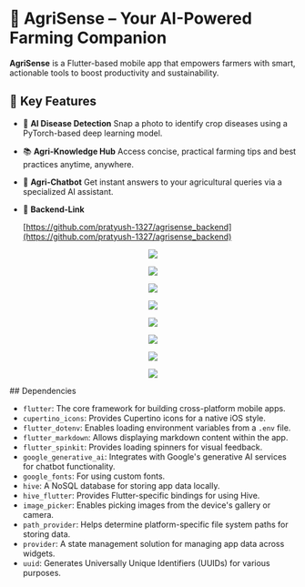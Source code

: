 # 🌾 AgriSense – Your AI-Powered Farming Companion

**AgriSense** is a Flutter-based mobile app that empowers farmers with smart, actionable tools to boost productivity and sustainability.

## 🔑 Key Features

- 🤖 **AI Disease Detection**
  Snap a photo to identify crop diseases using a PyTorch-based deep learning model.

- 📚 **Agri-Knowledge Hub**
  Access concise, practical farming tips and best practices anytime, anywhere.

- 💬 **Agri-Chatbot**
  Get instant answers to your agricultural queries via a specialized AI assistant.


- 💬 **Backend-Link**

  [https://github.com/pratyush-1327/agrisense_backend](https://github.com/pratyush-1327/agrisense_backend)

<p align="center">
  <a href="" target="_blank"><img src="https://github.com/pratyush-1327/agrisense/blob/48659c166a0fbbde13bcf105dc30d10ff11aec00/assets/screenshots/Screenshot_20250406_233436.jpg?raw=true" /></a>
</p>


<p align="center">
  <a href="" target="_blank"><img src="https://github.com/pratyush-1327/agrisense/blob/main/assets/screenshots/Screenshot_20250406_233440.jpg?raw=true" /></a>
</p>


<p align="center">
  <a href="" target="_blank"><img src="https://github.com/pratyush-1327/agrisense/blob/main/assets/screenshots/Screenshot_20250406_233449.jpg?raw=true" /></a>
</p>


<p align="center">
  <a href="" target="_blank"><img src="https://github.com/pratyush-1327/agrisense/blob/main/assets/screenshots/Screenshot_20250406_233457.jpg?raw=true" /></a>
</p>


<p align="center">
  <a href="" target="_blank"><img src="https://github.com/pratyush-1327/agrisense/blob/main/assets/screenshots/Screenshot_20250406_233507.jpg?raw=true" /></a>
</p>


<p align="center">
  <a href="" target="_blank"><img src="https://github.com/pratyush-1327/agrisense/blob/main/assets/screenshots/Screenshot_20250406_233550.jpg?raw=true" /></a>
</p>


<p align="center">
  <a href="" target="_blank"><img src="https://github.com/pratyush-1327/agrisense/blob/main/assets/screenshots/Screenshot_20250406_233618.jpg?raw=true" /></a>
</p>


<p align="center">
  <a href="" target="_blank"><img src="https://github.com/pratyush-1327/agrisense/blob/main/assets/screenshots/Screenshot_20250406_233623.jpg?raw=true" /></a>
</p>
## Dependencies

- `flutter`: The core framework for building cross-platform mobile apps.
- `cupertino_icons`: Provides Cupertino icons for a native iOS style.
- `flutter_dotenv`: Enables loading environment variables from a `.env` file.
- `flutter_markdown`: Allows displaying markdown content within the app.
- `flutter_spinkit`: Provides loading spinners for visual feedback.
- `google_generative_ai`: Integrates with Google's generative AI services for chatbot functionality.
- `google_fonts`: For using custom fonts.
- `hive`: A NoSQL database for storing app data locally.
- `hive_flutter`: Provides Flutter-specific bindings for using Hive.
- `image_picker`: Enables picking images from the device's gallery or camera.
- `path_provider`: Helps determine platform-specific file system paths for storing data.
- `provider`: A state management solution for managing app data across widgets.
- `uuid`: Generates Universally Unique Identifiers (UUIDs) for various purposes.
